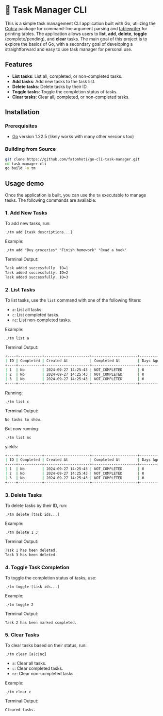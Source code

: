 # 📝 Task Manager CLI

This is a simple task management CLI application built with Go, utilizing the [Cobra](https://github.com/spf13/cobra) package for command-line argument parsing and [tablewriter](https://github.com/olekukonko/tablewriter) for printing tables. The application allows users to **list**, **add**, **delete**, **toggle** (complete/pending), and **clear** tasks. The main goal of this project is to explore the basics of Go, with a secondary goal of developing a straightforward and easy to use task manager for personal use.

## Features

- **List tasks**: List all, completed, or non-completed tasks.
- **Add tasks**: Add new tasks to the task list.
- **Delete tasks**: Delete tasks by their ID.
- **Toggle tasks**: Toggle the completion status of tasks.
- **Clear tasks**: Clear all, completed, or non-completed tasks.

## Installation

### Prerequisites
- [Go](https://go.dev/dl/) version 1.22.5 (likely works with many other versions too)

### Building from Source
```bash
git clone https://github.com/fatonhoti/go-cli-task-manager.git
cd task-manager-cli
go build -o tm
```

## Usage demo

Once the application is built, you can use the `tm` executable to manage tasks. The following commands are available:

### 1. Add New Tasks
To add new tasks, run:

    ./tm add [task descriptions...]

Example:
    
    ./tm add "Buy groceries" "Finish homework" "Read a book"

Terminal Output:
```bash
Task added successfully. ID=1
Task added successfully. ID=2
Task added successfully. ID=3
```

### 2. List Tasks
To list tasks, use the `list` command with one of the following filters:
- `a`: List all tasks.
- `c`: List completed tasks.
- `nc`: List non-completed tasks.

Example:

    ./tm list a

Terminal Output:
```bash
+----+-----------+---------------------+---------------------+----------+-----------------+
| ID | Completed | Created At          | Completed At        | Days Ago | Description     |
+----+-----------+---------------------+---------------------+----------+-----------------+
| 1  | No        | 2024-09-27 14:25:43 | NOT_COMPLETED       | 0        | Buy groceries   |
| 2  | No        | 2024-09-27 14:25:43 | NOT_COMPLETED       | 0        | Finish homework |
| 3  | No        | 2024-09-27 14:25:43 | NOT_COMPLETED       | 0        | Read a book     |
+----+-----------+---------------------+---------------------+----------+-----------------+
```

Running:

    ./tm list c

Terminal Output:
    
    No tasks to show.

But now running

    ./tm list nc

yields:
```bash
+----+-----------+---------------------+---------------------+----------+-----------------+
| ID | Completed | Created At          | Completed At        | Days Ago | Description     |
+----+-----------+---------------------+---------------------+----------+-----------------+
| 1  | No        | 2024-09-27 14:25:43 | NOT_COMPLETED       | 0        | Buy groceries   |
| 2  | No        | 2024-09-27 14:25:43 | NOT_COMPLETED       | 0        | Finish homework |
| 3  | No        | 2024-09-27 14:25:43 | NOT_COMPLETED       | 0        | Read a book     |
+----+-----------+---------------------+---------------------+----------+-----------------+
```

### 3. Delete Tasks
To delete tasks by their ID, run:
    
    ./tm delete [task ids...]

Example:
    
    ./tm delete 1 3

Terminal Output:
```bash
Task 1 has been deleted.
Task 3 has been deleted.
```

### 4. Toggle Task Completion
To toggle the completion status of tasks, use:
    
    ./tm toggle [task ids...]

Example:
    
    ./tm toggle 2

Terminal Output:
    
    Task 2 has been marked completed.

### 5. Clear Tasks
To clear tasks based on their status, run:

    ./tm clear [a|c|nc]

- `a`: Clear all tasks.
- `c`: Clear completed tasks.
- `nc`: Clear non-completed tasks.

Example:
    
    ./tm clear c

Terminal Output:
    
    Cleared tasks.
